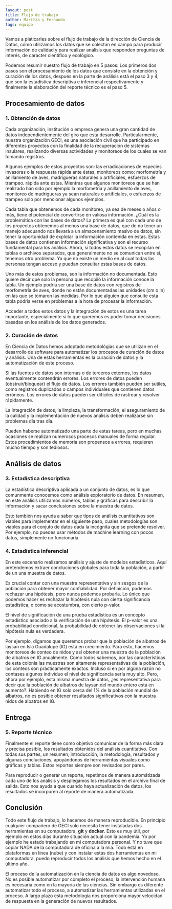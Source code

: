 ```yaml
---
layout: post
title: Flujo de trabajo
author: Maritza y Fernando
tags: equipo
---
```


Vamos a platicarles sobre el flujo de trabajo de la dirección de Ciencia de Datos, cómo utilizamos
los datos que se colectan en campo para producir información de calidad y para realizar análisis que
responden preguntas de interés, de caracter científico y ecológico.

Podemos resumir nuestro flujo de trabajo en 5 pasos: Los primeros dos pasos son el procesamiento de
los datos que consiste en la obtención y curación de los datos, después en la parte de
análisis está el paso 3 y 4, que son la estadística descriptiva e inferencial respectivamente y
finalmente la elaboración del reporte técnico es el paso 5.

## Procesamiento de datos

### 1. Obtención de datos

Cada organización, institución o empresa genera una gran cantidad de datos independientemente del
giro que esta desarrolle. Particularmente, nuestra organización GECI, es una asociación civil que ha
participado en diferentes proyectos con la finalidad de la recuperación de sistemas insulares,
realizando diversas actividades y monitoreos de los cuales se van tomando registros.

Algunos ejemplos de estos proyectos son: las erradicaciones de especies invasoras o la respuesta
rápida ante éstas, monitoreos como: morfometría y anillamiento de aves, madrigueras naturales o artificiales, esfuerzos de trampeo.
rápida ante éstas. Mientras que algunos monitoreos que se han realizado han sido por ejemplo la
morfometría y anillamiento de aves, monitoreo de madrigueras ya sean naturales o artificiales, o
esfuerzos de trampeo solo por mencionar algunos ejemplos.

Cada tabla que obtenemos de cada monitoreo, ya sea de meses o años o más, tiene el potencial de
convertirse en valiosa información. ¿Cuál es la problemática con las bases de datos? La primera es
qué con cada uno de los proyectos obtenemos al menos una base de datos, que de no tener un manejo
adecuando nos llevará a un almacenamiento masivo de datos, sin tener la oportunidad de explotar la
información contenida en estas. Estas bases de datos contienen información significativa y son el
recurso fundamental para los análisis. Ahora, si todos estos datos se recopilan en tablas o archivos
separados, que generalmente no se comunican entre sí, tenemos otro problema. Ya que no existe un
medio en al cual todas las personas tengan acceso y puedan consultar estas bases de datos. 

Uno más de estos problemas, son la información no documentada. Esto quiere decir que solo la persona
que recopiló la información conoce la tabla. Un ejemplo podría ser una base de datos con registros
de morfometría de aves, donde no están documentadas las unidades (cm o in) en las que se tomaron las
medidas. Por lo que alguien que consulte esta tabla podría verse en problemas a la hora de procesar
la información. 

Acceder a todos estos datos y la integración de estos es una tarea importante, especialmente si lo
que queremos es poder tomar decisiones basadas en los análisis de los datos generados.

### 2. Curación de datos

En Ciencia de Datos hemos adoptado metodológias que se utilizan en el desarrollo de software para
automatizar los procesos de curación de datos y análisis. Una de estas herramientas es la curación
de datos y la automatización de este proceso.

Si las fuentes de datos son internas o de terceros externos, los datos eventualmente contendrán
errores. Los errores de datos pueden (obstruir/bloquear) el flujo de datos. Los errores también
pueden ser sutiles, como registros duplicados o campos individuales que contienen datos erróneos.
Los errores de datos pueden ser difíciles de rastrear y resolver rápidamente.

La integración de datos, la limpieza, la transformación, el aseguramiento de la calidad y la
implementación de nuevos análisis deben realizarse sin problemas día tras día.

Pueden haberse automatizado una parte de estas tareas, pero en muchas ocasiones se realizan
numerosos procesos manuales de forma regular. Estos procedimientos de memoria son propensos a
errores, requieren mucho tiempo y son tediosos.

## Análisis de datos

### 3. Estadística descriptiva

La estadística descriptiva aplicada a un conjunto de datos, es lo que comunmente conocemos como
análisis exploratorio de datos. En resumen, en este análisis utilizamos números, tablas y gráficas
para describir la información y sacar conclusiones sobre la muestra de datos. 

Esto también nos ayuda a saber que tipos de análisis cuantitativos son viables para implementar en
el siguiente paso,  cuales metodologías son viables para el conjuto de datos dada la incógnita que
se pretende resolver. Por ejemplo, no puedes usar métodos de machine learning con pocos datos,
simplemente no funcionaría.

### 4. Estadística inferencial

En este escenario realizamos análisis y ajuste de modelos estadísticos. Aquí pretendemos extraer
concluciones globales para toda la población, a partir de un una muestra de datos.

Es crucial contar con una muestra representativa y sin sesgos de la población para obtener mayor
confiabilidad. Por definición, podemos rechazar una hipótesis, pero nunca podemos probarla. Lo único
que podemos hacer es rechazar la hipótesis nula con cierta significancia estadística, o como se
acostumbra, con cierto p-valor.

El nivel de significación de una prueba estadística es un concepto estadístico asociado a la
verificación de una hipótesis. El p-valor es una probabilidad condicional, la probabilidad de
obtener las observaciones si la hipótesis nula es verdadera.

Por ejemplo, digamos que queremos probar que la población de albatros de laysan en Isla Guadalupe
(IG) está en crecimiento. Para esto, hacemos monitoreos de conteo de nidos y así obtener una muestra
de la población de albatros en IG anualmente. Como todos sabemos, por las características de esta
colonia las muestras son altamente representativas de la población, los conteos son prácticamente
exactos. Incluso si en por algúna razón no contases algunos individuo el nivel de significancia
sería muy alto. Pero, ahora por ejemplo, esta misma muestra de datos, ¿es representativa para decir
que la población de albatros de laysan del mundo entero está en aumento?. Habiendo en IG solo cerca
del 1% de la población mundial de albatros, no es posible obtener resultados significativos con la
muestra nidos de albatros en IG.

## Entrega

### 5. Reporte técnico

Finalmente el reporte tiene como objetivo comunicar de la forma más clara y precisa posible, los
resultados obtenidos del análisis cuantitativo. Con todas sus partes, un resumen, introducción, la
metodología, resultados y algunas concluciones, apoyándonos de herramientas visuales como gráficas y
tablas. Estos reportes siempre son revisados por pares. 

Para reproducir o generar un reporte, repetimos de manera automátizada cada uno de los análisis y
desplegamos los resultados en el archivo final de salida. Esto nos ayuda a que cuando haya
actualización de datos, los resultados se incorporen al reporte de manera automatizada.

## Conclusión

Todo este flujo de trabajo, lo hacemos de manera reproducible. En principio cualquier compañero de
GECI solo necesita tener instaladas dos herramientas en su computadora, **git** y **docker**. Esto
es muy útil, por ejemplo en estos días durante situación actual con la pandemia. Yo por ejemplo he
estado trabajando en mi computadora personal. Y no tuve que copiar NADA de la computadora de oficina
a la mia. Todo está en plataformas en línea (nube) y con instalar estas dos herramientas en mi
computadora, puedo reproducir todos los análisis que hemos hecho en el último año.

El proceso de la automatización en la ciencia de datos es algo novedoso. No es posible automatizar
por completo el proceso, la intervención humana es necesaria como en la mayoría de las ciencias. Sin
embargo es diferente automatizar todo el proceso, a automatizar las herramientas utilizadas en el
proceso. A largo plazo esta metodología nos proporciona mayor velocidad de respuesta en la
generación de nuevos resultados.
